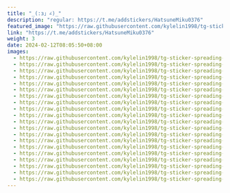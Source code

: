 ```yaml
---
title: "_(:з」∠)_"
description: "regular: https://t.me/addstickers/HatsuneMiku0376"
featured_image: "https://raw.githubusercontent.com/kylelin1998/tg-sticker-spreading-worldwide-images/main/img/cfec991f-35eb-4b51-8fbc-b025bb3f6c8f.jpg"
link: "https://t.me/addstickers/HatsuneMiku0376"
weight: 3
date: 2024-02-12T08:05:50+08:00
images:
  - https://raw.githubusercontent.com/kylelin1998/tg-sticker-spreading-worldwide-images/main/img/cfec991f-35eb-4b51-8fbc-b025bb3f6c8f.jpg
  - https://raw.githubusercontent.com/kylelin1998/tg-sticker-spreading-worldwide-images/main/img/cb641943-a668-47b3-8566-286128f6b33e.jpg
  - https://raw.githubusercontent.com/kylelin1998/tg-sticker-spreading-worldwide-images/main/img/eaa2dc0c-8b71-448d-891f-a438c1f2fe6a.jpg
  - https://raw.githubusercontent.com/kylelin1998/tg-sticker-spreading-worldwide-images/main/img/822c8f10-cc1e-446d-9a95-5fa972e41d3f.jpg
  - https://raw.githubusercontent.com/kylelin1998/tg-sticker-spreading-worldwide-images/main/img/8e2aabca-1ff0-4f42-b42d-336a26e68e1f.jpg
  - https://raw.githubusercontent.com/kylelin1998/tg-sticker-spreading-worldwide-images/main/img/b514fbdc-375e-4da3-b80d-b884c8e2db20.jpg
  - https://raw.githubusercontent.com/kylelin1998/tg-sticker-spreading-worldwide-images/main/img/ef76fada-ba47-451e-90c7-0ca0e302c518.jpg
  - https://raw.githubusercontent.com/kylelin1998/tg-sticker-spreading-worldwide-images/main/img/989f086b-3484-4119-9a38-def63adace42.jpg
  - https://raw.githubusercontent.com/kylelin1998/tg-sticker-spreading-worldwide-images/main/img/e42b8fa4-3dcb-450d-afed-a7ec3d29beec.jpg
  - https://raw.githubusercontent.com/kylelin1998/tg-sticker-spreading-worldwide-images/main/img/3ba8601a-bbe0-45e7-9634-b459ece5f3de.jpg
  - https://raw.githubusercontent.com/kylelin1998/tg-sticker-spreading-worldwide-images/main/img/01c86c03-43f3-4ea7-b02a-14956ca73177.jpg
  - https://raw.githubusercontent.com/kylelin1998/tg-sticker-spreading-worldwide-images/main/img/4e2d707d-ee95-42cb-88f2-0b06dd59044f.jpg
  - https://raw.githubusercontent.com/kylelin1998/tg-sticker-spreading-worldwide-images/main/img/d958181a-2dc7-420f-b850-448d9f33515d.jpg
  - https://raw.githubusercontent.com/kylelin1998/tg-sticker-spreading-worldwide-images/main/img/0cb53b7f-8e0a-42f6-acc2-6afd6f30aa1b.jpg
  - https://raw.githubusercontent.com/kylelin1998/tg-sticker-spreading-worldwide-images/main/img/ee3cae9c-3fa0-4e8a-81e0-0b68ff62ea70.jpg
  - https://raw.githubusercontent.com/kylelin1998/tg-sticker-spreading-worldwide-images/main/img/13fbf505-6677-4163-b9fd-b2fe1f5d6213.jpg
  - https://raw.githubusercontent.com/kylelin1998/tg-sticker-spreading-worldwide-images/main/img/cdc7405d-e998-4289-a6cd-a79be39c354f.jpg
  - https://raw.githubusercontent.com/kylelin1998/tg-sticker-spreading-worldwide-images/main/img/749c1b98-7334-4c44-93e6-72999c01cd84.jpg
  - https://raw.githubusercontent.com/kylelin1998/tg-sticker-spreading-worldwide-images/main/img/c55c8190-b18a-4cdf-acb6-3cb520d6902e.jpg
  - https://raw.githubusercontent.com/kylelin1998/tg-sticker-spreading-worldwide-images/main/img/8b872a7e-f6d0-47bb-8fde-fd5674bdb3a3.jpg
---
```

